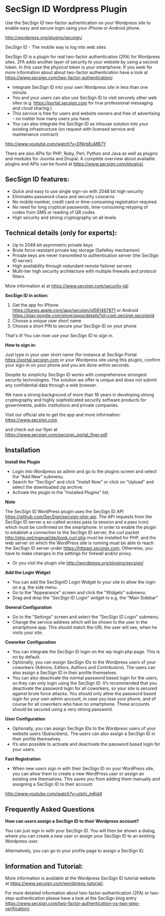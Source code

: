 SecSign ID Wordpress Plugin
===========================

Use the SecSign ID two-factor authentication on your Wordpress site to enable easy and secure login using your iPhone or Android phone.

<http://wordpress.org/plugins/secsign/>


SecSign ID - The mobile way to log into web sites

SecSign ID is a plugin for real two-factor authentication (2FA) for Wordpress sites. 2FA adds another layer of security to your website by using a second token. In this case the physical token is your smartphone. 
If you seek for more information about about two-factor authentication have a look at <https://www.secsign.com/two-factor-authentication/>.

* Integrate SecSign ID into your own Wordpress site in less than one minute.
* You and your users can also use SecSign ID to visit securely other web sites (e.g. <https://portal.secsign.com> for true professional messaging and cloud sharing.)
* This service is free for users and website owners and free of advertising - no matter how many users you have.
* You can also integrate the SecSign ID as inhouse solution into your existing infrastructure (on request with licensed service and maintenance contract)

<http://www.youtube.com/watch?v=DNjrbEuMB7Y>

There are also APIs for PHP, Ruby, Perl, Python and Java as well as plugins and modules for Joomla and Drupal.
A complete overview about available plugins and APIs can be found at <https://www.secsign.com/plugins/>.

## SecSign ID features:

* Quick and easy to use single sign-on with 2048 bit high security
* Eliminates password chaos and security concerns
* No mobile number, credit card or time-consuming registration required.
* No need for long cryptical passwords, time-consuming retyping of codes from SMS or reading of QR codes
* High security and strong cryptography on all levels

## Technical details (only for experts):

* Up to 2048 bit asymmetric private keys
* Brute force resistant private key storage (SafeKey mechanism)
* Private keys are never transmitted to authentication server (the SecSign ID server)
* High availability through redundant remote failover servers
* Multi-tier high security architecture with multiple firewalls and protocol filters.

More information at at <https://www.secsign.com/security-id/>.


**SecSign ID in action:**

1. Get the app for iPhone <https://itunes.apple.com/app/secsign/id581467871> or Android <https://play.google.com/store/apps/details?id=com.secsign.secsignid>
2. Choose a unique user short name
3. Choose a short PIN to secure your SecSign ID on your phone

That's it! You can now use your SecSign ID to sign in.

**How to sign in:**

Just type in your user short name (for instance at SecSign Portal <https://portal.secsign.com> or your Wordpress site using this plugin), confirm your sign-in on your phone and you are done within seconds.

Despite its simplicity SecSign ID works with comprehensive strongest security technologies. The solution we offer is unique and does not submit any confidential data through a web browser.

We have a strong background of more than 16 years in developing strong cryptography and highly sophisticated security software products for governments, public institutions and private companies.

Visit our official site to get the app and more information: <https://www.secsign.com>

and check out our flyer at <https://www.secsign.com/secsign_portal_flyer.pdf>.

## Installation

**Install the Plugin**

* Login into Wordpress as admin and go to the plugins screen and select the "Add New" submenu.
* Search for "SecSign" and click "Install Now" or click on "Upload" and select the downloaded zip archive.
* Activate the plugin in the "Installed Plugins" list.

**Note**

The SecSign ID WordPress plugin uses the SecSign ID API <https://github.com/SecSign/secsign-php-api>. 
The API requests from the SecSign ID server a so-called access pass (a session and a pass icon) which must be confirmed on the smartphone. 
In order to enable the plugin to establish a connection to the SecSign ID server, the curl packet <http://php.net/manual/de/book.curl.php> must be installed for PHP, 
and the web server on which the WordPress site is running must be able to reach the SecSign ID server under https://httpapi.secsign.com. Otherwise, you have to make changes in the settings for firewall and/or proxy.

* Or you visit the plugin site <http://wordpress.org/plugins/secsign/>

**Add the Login Widget**

* You can add the SecSignID Login Widget to your site to allow the login on e.g. the side menu.
* Go to the "Appearance" screen and click the "Widgets" submenu.
* Drag and drop the "SecSign ID Login" widget to e.g. the "Main Sidebar"

**General Configuration**

* Go to the "Settings" screen and select the "SecSign ID Login" submenu.
* Change the service address which will be shown to the user in the smartphone app. This should match the URL the user will see, when he visits your site.

**Coworker Configuration**

* You can integrate the SecSign ID login on the wp-login.php page. This is on by default.
* Optionally, you can assign SecSign IDs to the Wordpress users of your coworkers (Admins, Editors, Authors and Contributors). The users can also assign a SecSign ID in their profile themselves.
* You can also deactivate the normal password based login for the users, so they can only login using the SecSign ID. It’s recommended that you deactivate the password login for all coworkers, so your site is secured against brute force attacks. You should only allow the password based login for your own admin account, in case you lose your phone, and of course for all coworkers who have no smartphone. These accounts should be secured using a very strong password.

**User Configuration**

* Optionally, you can assign SecSign IDs to the Wordpress users of your website users (Subscibers). The users can also assign a SecSign ID in their profile themselves.
* It’s also possible to activate and deactivate the password based login for your users.

**Fast Registration**

* When new users sign in with their SecSign ID on your WordPress site, you can allow them to create a new WordPress user or assign an existing one themselves. This saves you from adding them manually and assigning a SecSign ID to their account.

<http://www.youtube.com/watch?v=utphj_m6jd4>

## Frequently Asked Questions

**How can users assign a SecSign ID to their Wordpress account?**

You can just sign in with your SecSign ID. You will then be shown a dialog, where you can create a new user or assign your SecSign ID to an existing Wordpress user.

Alternatively, you can go to your profile page to assign a SecSign ID.

## Information and Tutorial:

More information is available at the Wordpress SecSign ID tutorial website at <https://www.secsign.com/wordpress-tutorial/>.

For more detailed information about two-factor-authentication (2FA) or two-step-authentication please have a look at the SecSign blog entry <https://www.secsign.com/two-factor-authentication-vs-two-step-verification/>.


